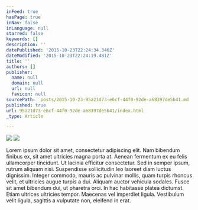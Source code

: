```yaml
---
inFeed: true
hasPage: true
inNav: false
inLanguage: null
starred: false
keywords: []
description: ''
datePublished: '2015-10-23T22:24:34.346Z'
dateModified: '2015-10-23T22:24:19.481Z'
title: ''
authors: []
publisher:
  name: null
  domain: null
  url: null
  favicon: null
sourcePath: _posts/2015-10-23-95a21d73-e6cf-44f0-92de-a68397de5b41.md
published: true
url: 95a21d73-e6cf-44f0-92de-a68397de5b41/index.html
_type: Article

---
```

![](https://the-grid-user-content.s3-us-west-2.amazonaws.com/b88c3826-250f-47b4-b2ae-098269ce8217.jpg)
![](https://the-grid-user-content.s3-us-west-2.amazonaws.com/096663d8-2a62-49bf-a878-ae8ff444c02b.jpg)

Lorem ipsum dolor sit amet, consectetur adipiscing elit. Nam bibendum finibus ex, sit amet ultricies magna porta at. Aenean fermentum ex eu felis ullamcorper tincidunt. Ut lacinia efficitur consectetur. Sed in semper ipsum, rutrum aliquam nisi. Suspendisse sollicitudin leo laoreet diam luctus dignissim. Integer commodo, mauris ac pulvinar mollis, quam turpis rhoncus velit, et ultricies augue turpis a dui. Aliquam auctor vehicula sodales. Fusce sit amet bibendum dui, ut pharetra orci. In hac habitasse platea dictumst. Etiam ultrices ultricies tempor. Maecenas vel imperdiet ligula. Vestibulum velit ligula, sagittis a vulputate non, eleifend in erat.